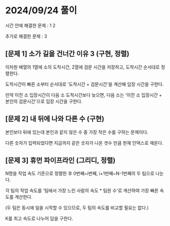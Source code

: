 # 2024/09/24 풀이
시간 안에 해결한 문제 : 1 2

추가로 해결한 문제 : 3
## [문제 1] 소가 길을 건너간 이유 3 (구현, 정렬)
이차원 배열의 1열에 소의 도착시간, 2열에 검문 시간을 저장하고, 도착시간 순서대로 정렬한다.

도착시간이 빠른 소부터 순서대로 '도착시간 + 검문시간'을 계산해 입장 시간을 구한다.

만약 이전 소 입장시간이 다음 소 도착시간보다 늦으면, 다음 소는 '이전 소 입장시간 + 본인의 검문시간'으로 입장 시간을 구한다.

## [문제 2] 내 뒤에 나와 다른 수 (구현)

본인보다 뒤에 있는데 본인과 같지 않은 수 중 가장 작은 수를 구하는 문제이다.

다른 숫자가 입력되었다면 지금까지 같은 숫자가 나온 갯수 만큼 현재 인덱스로 채운다.

## [문제 3] 휴먼 파이프라인 (그리디, 정렬)

N명을 작업 속도 기준으로 정렬한 후 0번째~i번째, i+1번째~N-1번째의 두 팀으로 나눈다.

각 팀의 작업 속도를 '팀에서 가장 느린 사람의 속도 * 팀원 수'로 계산하여 가장 빠른 속도를 계산한다.

(두 팀은 동시에 일을 시작할 수 있으므로, 두 팀의 속도를 비교할 필요는 없다.) 

K를 최고 속도로 나누어 답을 구한다.

